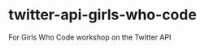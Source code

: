 twitter-api-girls-who-code
==========================

For Girls Who Code workshop on the Twitter API
